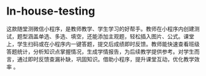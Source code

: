 # In-house-testing
这款随堂测微信小程序，是教师教学、学生学习的好帮手。教师在小程序内创建测试，题型涵盖单选、多选、填空，还能添加主观题，轻松插入图片、公式。课堂上，学生扫码或在小程序内一键答题，提交后成绩即时反馈。教师能快速查看班级答题统计，分析知识点掌握情况，生成学情报告，为后续教学提供参考。对学生而言，通过即时反馈查漏补缺，巩固知识。借助小程序，提升课堂互动，优化教学效率 。
